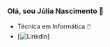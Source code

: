 ### Olá, sou Júlia Nascimento 👋
- Técnica em Informática 🖱️
- [![Linkdin](www.linkedin.com/in/júlia-nascimento-126352202)]
